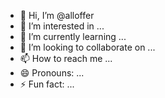 - 👋 Hi, I’m @alloffer
- 👀 I’m interested in ...
- 🌱 I’m currently learning ...
- 💞️ I’m looking to collaborate on ...
- 📫 How to reach me ...
- 😄 Pronouns: ...
- ⚡ Fun fact: ...

<!---
alloffer/alloffer is a ✨ special ✨ repository because its `README.md` (this file) appears on your GitHub profile.
You can click the Preview link to take a look at your changes.
--->

